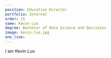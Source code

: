 ```yaml
---
position: Education Director
portfolio: Internal
order: 15
name: Kevin Luo
degree: Bachelor of Data Science and Decisions
image: kevin-luo.jpg
one_line:
---
```

I am Kevin Luo